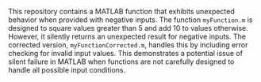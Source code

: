 This repository contains a MATLAB function that exhibits unexpected behavior when provided with negative inputs. The function `myFunction.m` is designed to square values greater than 5 and add 10 to values otherwise.  However, it silently returns an unexpected result for negative inputs. The corrected version, `myFunctionCorrected.m`, handles this by including error checking for invalid input values. This demonstrates a potential issue of silent failure in MATLAB when functions are not carefully designed to handle all possible input conditions.